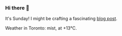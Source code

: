 ### Hi there :wave:

It's Sunday! I might be crafting a fascinating [blog post](https://benjaminwuethrich.dev).

Weather in Toronto: mist, at +13°C.
